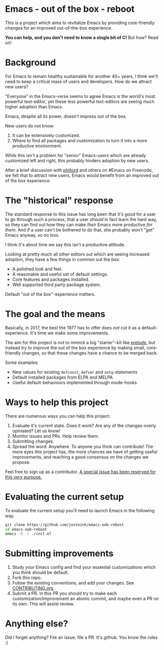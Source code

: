 # Emacs - out of the box - reboot

This is a project which aims to revitalize Emacs by providing core-friendly changes for an improved out-of-the-box experience.

**You can help, and you don't need to know a single bit of C!** But how? Read on!

# Background

For Emacs to remain healthy sustainable for another 40+ years, I think we'll need to keep a critical mass of users and developers. How do we attract new users?

"Everyone" in the Emacs-verse seems to agree Emacs is the world's most powerful text-editor, yet these less powerful text-editors are seeing much higher adoption than Emacs.

Emacs, despite all its power, doesn't impress out of the box.

New users do not know:

1. It can be extensively customized.
2. Where to find all packages and customization to turn it into a more productive environment.

While this isn't a problem for "senior" Emacs-users which are already customized left and right, this probably hinders adoption by new users.

After a brief discussion with [phillord](https://github.com/phillord/) and others on #Emacs on Freenode, we felt that to  attract new users, Emacs would benefit from an improved out of the box experience.

# The "historical" response

The standard response to this issue has long been that it's *good* for a user to go through such a process, that a user *should* in fact learn the hard way, so they can find out how they can make *their* Emacs more productive *for them*. And if a user can't be bothered to do that, she probably won't "get" Emacs anyway, so no loss.

I think it's about time we say this isn't a productive attitude.

Looking at pretty much all other editors out which are seeing increased adoption, they have a few things in common out the box:

* A polished look and feel.
* A reasonable and useful set of default settings.
* Core features and packages installed.
* Well supported third party package system.

Default "out of the box"-experience matters.

# The goal and the means

Basically, in 2017, the best the 1977 has to offer does *not* cut it as a default-experience. It's time we make some improvements.

The aim for this project is *not* to mimick a big "starter"-kit like [prelude](https://github.com/bbatsov/prelude), but instead try to improve the out of the box experience by making small, core-friendly changes, so that these changes have a chance to be merged back.

Some examples:

* New values for existing `defconst`, `defvar` and `setq`-statements
* Default installed packages from ELPA and MELPA
* Useful default-behaviours implemented through mode-hooks

# Ways to help this project

There are numerous ways you can help this project:

1. Evaluate it's current state. Does it work? Are any of the changes overly opiniated? Let us know!
2. Monitor issues and PRs. Help review them.
3. Submitting changes.
4. Spread the word: Anywhere. To anyone you think can contribute! The more eyes this project has, the more chances we have of getting useful improvements, and reaching a good consensus on the changes we propose.

Feel free to sign up as a contributor. [A special issue has been reserved for this very purpose.](https://github.com/josteink/emacs-oob-reboot/issues/1)

# Evaluating the current setup

To evaluate the current setup you'll need to launch Emacs in the following way.

````bash
git clone https://github.com/josteink/emacs-oob-reboot
cd emacs-oob-reboot
emacs -Q -l ./init.el
````

# Submitting improvements

1. Study *your* Emacs config and find your essential customizations which you think should be default.
2. Fork this repo.
3. Follow the existing conventions, and add your changes. See
   [CONTRIBUTING.org](./CONTRIBUTING.org).
4. Submit a PR. In this PR you should try to make each customization/improvement an atomic commit, and maybe even a PR on its own. This will assist review.

# Anything else?

Did I forget anything? File an issue, file a PR. It's github. You know the rules :)
